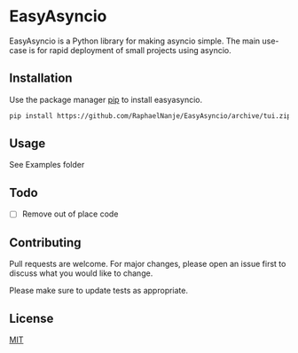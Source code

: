 # EasyAsyncio

EasyAsyncio is a Python library for making asyncio simple. The main
use-case is for rapid deployment of small projects using asyncio.

## Installation

Use the package manager [pip](https://pip.pypa.io/en/stable/) to install
easyasyncio.

```bash
pip install https://github.com/RaphaelNanje/EasyAsyncio/archive/tui.zip
```

## Usage

See Examples folder

## Todo

- [ ] Remove out of place code

## Contributing
Pull requests are welcome. For major changes, please open an issue first to discuss what you would like to change.

Please make sure to update tests as appropriate.

## License
[MIT](https://choosealicense.com/licenses/mit/)
